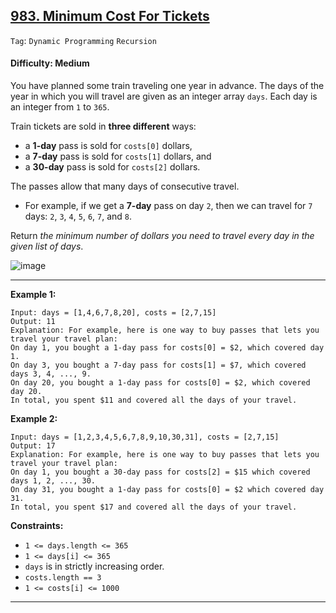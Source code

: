 ## [983. Minimum Cost For Tickets](https://leetcode.com/problems/minimum-cost-for-tickets/)

```Tag```: ```Dynamic Programming``` ```Recursion```

#### Difficulty: Medium

You have planned some train traveling one year in advance. The days of the year in which you will travel are given as an integer array ```days```. Each day is an integer from ```1``` to ```365```.

Train tickets are sold in __three different__ ways:

- a __1-day__ pass is sold for ```costs[0]``` dollars,
- a __7-day__ pass is sold for ```costs[1]``` dollars, and
- a __30-day__ pass is sold for ```costs[2]``` dollars.

The passes allow that many days of consecutive travel.

- For example, if we get a __7-day__ pass on day ```2```, then we can travel for ```7``` days: ```2```, ```3```, ```4```, ```5```, ```6```, ```7```, and ```8```.

Return _the minimum number of dollars you need to travel every day in the given list of days_.

![image](https://user-images.githubusercontent.com/35042430/221784849-ce77e5eb-5db6-4620-bf02-c5fb2dd470f4.png)

---

__Example 1:__
```
Input: days = [1,4,6,7,8,20], costs = [2,7,15]
Output: 11
Explanation: For example, here is one way to buy passes that lets you travel your travel plan:
On day 1, you bought a 1-day pass for costs[0] = $2, which covered day 1.
On day 3, you bought a 7-day pass for costs[1] = $7, which covered days 3, 4, ..., 9.
On day 20, you bought a 1-day pass for costs[0] = $2, which covered day 20.
In total, you spent $11 and covered all the days of your travel.
```

__Example 2:__
```
Input: days = [1,2,3,4,5,6,7,8,9,10,30,31], costs = [2,7,15]
Output: 17
Explanation: For example, here is one way to buy passes that lets you travel your travel plan:
On day 1, you bought a 30-day pass for costs[2] = $15 which covered days 1, 2, ..., 30.
On day 31, you bought a 1-day pass for costs[0] = $2 which covered day 31.
In total, you spent $17 and covered all the days of your travel.
```

__Constraints:__

- ```1 <= days.length <= 365```
- ```1 <= days[i] <= 365```
- ```days``` is in strictly increasing order.
- ```costs.length == 3```
- ```1 <= costs[i] <= 1000```

---


